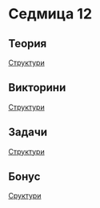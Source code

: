 Седмица 12
=================================

Теория
------
[Структури](https://drive.google.com/file/d/1DlKFWLFt5QEAtjWNlQm0bKDGirbsDHHb/view?usp=sharing)

Викторини
---------
[Cтруктури](https://forms.gle/dZofZh5spiofwmGh8)

Задачи
------
[Cтруктури](../tasks/structs_and_classes.md)

Бонус
-----
[Cруктури](https://docs.google.com/document/d/1Lf-QFbrbl8C0J9FRAe2MI6BLKaCygI3XQNmToTVOITs/edit?usp=sharing)
